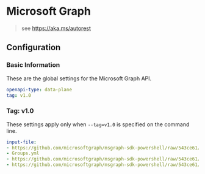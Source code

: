 # Microsoft Graph

> see https://aka.ms/autorest

## Configuration

### Basic Information

These are the global settings for the Microsoft Graph API.

``` yaml
openapi-type: data-plane
tag: v1.0
```

### Tag: v1.0

These settings apply only when `--tag=v1.0` is specified on the command line.

``` yaml $(tag) == 'v1.0'
input-file:
- https://github.com/microsoftgraph/msgraph-sdk-powershell/raw/543ce61/openApiDocs/v1.0/Applications.yml
- Groups.yml
- https://github.com/microsoftgraph/msgraph-sdk-powershell/raw/543ce61/openApiDocs/v1.0/Users.yml
- https://github.com/microsoftgraph/msgraph-sdk-powershell/raw/543ce61/openApiDocs/v1.0/Identity.DirectoryManagement.yml
```

